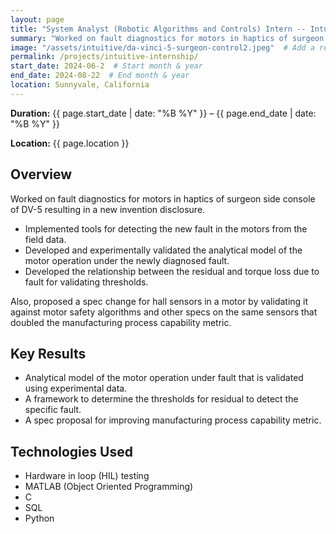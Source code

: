 ```yaml
---
layout: page
title: "System Analyst (Robotic Algorithms and Controls) Intern -- Intutive Surgical"
summary: "Worked on fault diagnostics for motors in haptics of surgeon side console of the newly released da Vinci 5 robot, resulting in a new invention disclosure"
image: "/assets/intuitive/da-vinci-5-surgeon-control2.jpeg"  # Add a relevant image if available
permalink: /projects/intuitive-internship/
start_date: 2024-06-2  # Start month & year
end_date: 2024-08-22  # End month & year
location: Sunnyvale, California
---
```


**Duration:** {{ page.start_date | date: "%B %Y" }} – {{ page.end_date | date: "%B %Y" }}

**Location:** {{ page.location }}

## Overview
Worked on fault diagnostics for motors in haptics of surgeon side console of DV-5 resulting in a new invention disclosure.
- Implemented tools for detecting the new fault in the motors from the field data.
- Developed and experimentally validated the analytical model of the motor operation under the newly diagnosed fault.
- Developed the relationship between the residual and torque loss due to fault for validating thresholds.

Also, proposed a spec change for hall sensors in a motor by validating it against motor safety algorithms and other specs on the same sensors that doubled the manufacturing process capability metric.

## Key Results
- Analytical model of the motor operation under fault that is validated using experimental data.
- A framework to determine the thresholds for residual to detect the specific fault.
- A spec proposal for improving manufacturing process capability metric.

## Technologies Used
- Hardware in loop (HIL) testing
- MATLAB (Object Oriented Programming)
- C
- SQL
- Python
